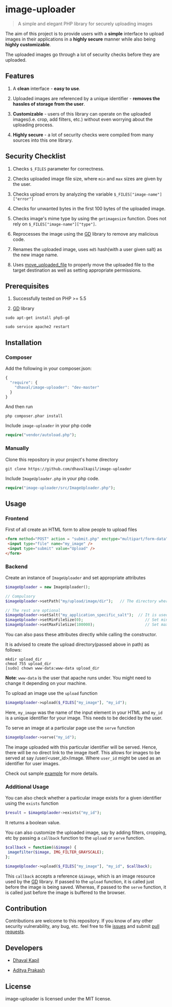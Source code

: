 # image-uploader

> A simple and elegant PHP library for securely uploading images

The aim of this project is to provide users with a **simple** interface to upload images in their applications in a **highly secure** manner while also being **highly customizable**.

The uploaded images go through a lot of security checks before they are uploaded.

## Features

1. A **clean** interface - **easy to use**.

2. Uploaded images are referenced by a unique identifier - **removes the hassles of storage from the user**.

3. **Customizable** - users of this library can operate on the uploaded images(i.e. crop, add filters, etc.) without even worrying about the uploading process.

4. **Highly secure** - a lot of security checks were compiled from many sources into this one library.

## Security Checklist

1. Checks `$_FILES` parameter for correctness.

2. Checks uploaded image file size, where `min` and `max` sizes are given by the user.

3. Checks upload errors by analyzing the variable `$_FILES["image-name"]["error"]`

4. Checks for unwanted bytes in the first 100 bytes of the uploaded image.

5. Checks image's mime type by using the `getimagesize` function. Does not rely on `$_FILES["image-name"]["type"]`.

6. Reprocesses the image using the [GD](http://php.net/manual/en/book.image.php) library to remove any malicious code.

7. Renames the uploaded image, uses `md5` hash(with a user given salt) as the new image name.

8. Uses [move\_uploaded\_file](http://php.net/manual/en/function.move-uploaded-file.php) to properly move the uploaded file to the target destination as well as setting appropriate permissions.

## Prerequisites

1. Successfully tested on PHP >= 5.5


2. [GD](http://php.net/manual/en/book.image.php) library

 ```
 sudo apt-get install php5-gd

 sudo service apache2 restart
 ```

## Installation

### Composer

Add the following in your composer.json:

```js
{
  "require": {
    "dhaval/image-uploader": "dev-master"
  }
}
```

And then run

```
php composer.phar install
```

Include `image-uploader` in your php code

```php
require("vendor/autoload.php");
```

### Manually

Clone this repository in your project's home directory

```
git clone https://github.com/dhavalkapil/image-uploader
```

Include `ImageUploader.php` in your php code.

```php
require("image-uploader/src/ImageUploader.php");
```

## Usage

### Frontend

First of all create an HTML form to allow people to upload files

```html
<form method="POST" action = "submit.php" enctype="multipart/form-data">
 <input type="file" name="my_image" />
 <input type="submit" value="Upload" />
</form>
```

### Backend

Create an instance of `ImageUploader` and set appropriate attributes

```php
$imageUploader = new ImageUploader();

// Compulsory
$imageUploader->setPath("my/upload/image/dir");   // The directory where images will be uploaded

// The rest are optional
$imageUploader->setSalt("my_application_specific_salt");  // It is used while hashing image names
$imageUploader->setMinFileSize(0);                           // Set minimum file size in bytes
$imageUploader->setMaxFileSize(100000);                      // Set maximum file size in bytes
```

You can also pass these attributes directly while calling the constructor.

It is advised to create the upload directory(passed above in path) as follows:

```
mkdir upload_dir
chmod 755 upload_dir
[sudo] chown www-data:www-data upload_dir
```

**Note**: `www-data` is the user that apache runs under. You might need to change it depending on your machine.

To upload an image use the `upload` function

```php
$imageUploader->upload($_FILES["my_image"], "my_id");
```

Here, `my_image` was the name of the input element in your HTML and `my_id` is a unique identifier for your image. This needs to be decided by the user.

To serve an image at a particular page use the `serve` function

```php
$imageUploader->serve("my_id");
```

The image uploaded with this particular identifier will be served. Hence, there will be no direct link to the image itself. This allows for images to be served at say /user/\<user\_id\>/image. Where `user_id` might be used as an identifier for user images.

Check out sample [example](https://github.com/DhavalKapil/image-uploader/tree/master/example) for more details.

### Additional Usage

You can also check whether a particular image exists for a given identifier using the `exists` function

```php
$result = $imageUplaoder->exists("my_id");
```

It returns a boolean value.

You can also customize the uploaded image, say by adding filters, cropping, etc by passing a `callback` function to the `upload` or `serve` function.

```php
$callback = function(&$image) {
 imagefilter($image, IMG_FILTER_GRAYSCALE);
};

$imageUploader->upload($_FILES["my_image"], "my_id", $callback);
```

This `callback` accepts a reference `&$image`, which is an image resource used by the [GD](http://php.net/manual/en/book.image.php) library. If passed to the `upload` function, it is called just before the image is being saved. Whereas, if passed to the `serve` function, it is called just before the image is buffered to the browser.

## Contribution

Contributions are welcome to this repository. If you know of any other security vulnerability, any bug, etc. feel free to file [issues](https://github.com/DhavalKapil/image-uploader/issues) and submit [pull requests](https://github.com/DhavalKapil/image-uploader/pulls).

## Developers

- [Dhaval Kapil](https://github.com/DhavalKapil)

- [Aditya Prakash](https://github.com/adiitya)
 
## License

image-uploader is licensed under the MIT license.
